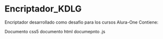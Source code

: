 # Encriptador_KDLG
Encriptador desarrollado como desafío para los cursos Alura-One
Contiene:

Documento css5
documento html
documepnto .js 

